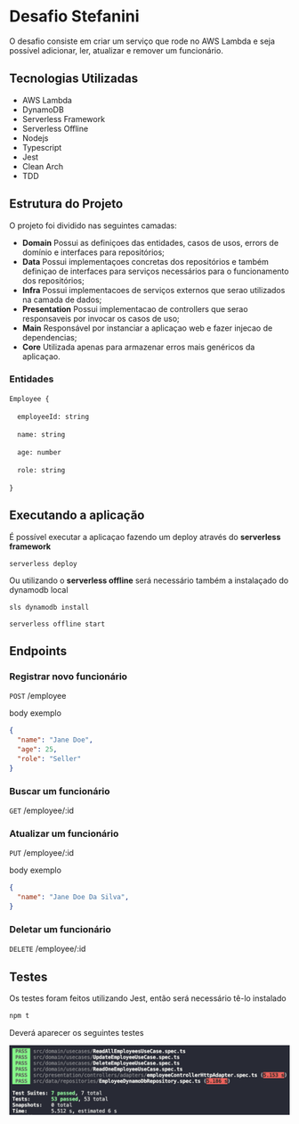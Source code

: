 
# **Desafio Stefanini**
O desafio consiste em criar um serviço que rode no AWS Lambda e seja possível adicionar, ler, atualizar e remover um funcionário.

## Tecnologias Utilizadas
* AWS Lambda
* DynamoDB
* Serverless Framework
* Serverless Offline
* Nodejs
* Typescript
* Jest
* Clean Arch
* TDD

## Estrutura do Projeto
O projeto foi dividido nas seguintes camadas:
- **Domain**
Possui as definiçoes das entidades, casos de usos, errors de domínio e interfaces para repositórios;
- **Data**
Possui implementaçoes concretas dos repositórios e também definiçao de interfaces para serviços necessários para o funcionamento dos repositórios;
- **Infra**
Possui implementacoes de serviços externos que serao utilizados na camada de dados;
- **Presentation**
Possui implementacao de controllers que serao responsaveis por invocar os casos de uso;
- **Main**
Responsável por instanciar a aplicaçao web e fazer injecao de dependencias;
- **Core**
Utilizada apenas para armazenar erros mais genéricos da aplicaçao.

### Entidades
```
Employee {

  employeeId: string

  name: string

  age: number

  role: string

}
```
## **Executando a aplicação**
É possível executar a aplicaçao fazendo um deploy através do **serverless framework**
```
serverless deploy
```
Ou utilizando o **serverless offline**
será necessário também a instalaçado do dynamodb local
```
sls dynamodb install
```
```
serverless offline start
```

## **Endpoints**
### Registrar novo funcionário
```POST``` /employee

body exemplo
```json
{
  "name": "Jane Doe",
  "age": 25,
  "role": "Seller"
}
```
### Buscar um funcionário
```GET``` /employee/:id

### Atualizar um funcionário
```PUT``` /employee/:id

body exemplo
```json
{
  "name": "Jane Doe Da Silva",
}
```

### Deletar um funcionário
```DELETE``` /employee/:id

## **Testes**
Os testes foram feitos utilizando Jest, então será necessário tê-lo instalado
```bash
npm t
```
Deverá aparecer os seguintes testes

![testes](./prints/testes.png)
